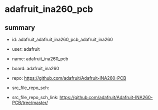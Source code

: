 # adafruit_ina260_pcb
 
## summary 
* id: adafruit_adafruit_ina260_pcb_adafruit_ina260
* user: adafruit
* name: adafruit_ina260_pcb
* board: adafruit_ina260
* repo: https://github.com/adafruit/Adafruit-INA260-PCB



* src_file_repo_sch: 
* src_file_repo_sch_link: https://github.com/adafruit/Adafruit-INA260-PCB/tree/master/






